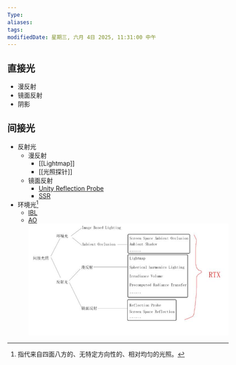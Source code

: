 ```yaml
---
Type: 
aliases: 
tags: 
modifiedDate: 星期三, 六月 4日 2025, 11:31:00 中午
---
```


## 直接光

- 漫反射
- 镜面反射
- 阴影

## 间接光

- 反射光
    - 漫反射
        - [[Lightmap]]
        - [[光照探针]]
    - 镜面反射
        - [Unity Reflection Probe](Unity%20Reflection%20Probe.md)
        - [SSR](SSR.md)
- 环境光[^1]
    - [IBL](IBL.md)
    - [AO](AO.md)
![](assets/光照效果分类-1.png)

[^1]: 指代来自四面八方的、无特定方向性的、相对均匀的光照。
